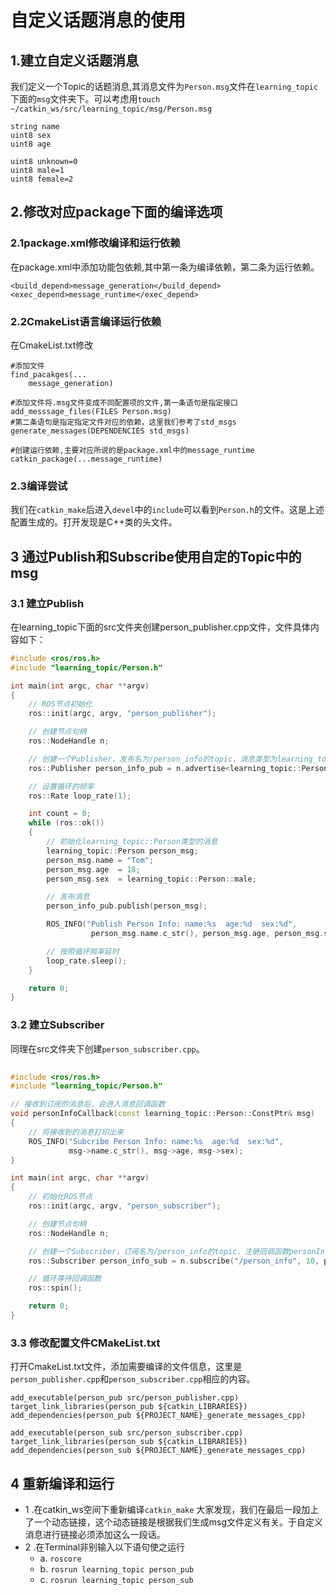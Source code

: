 # 自定义话题消息的使用
## 1.建立自定义话题消息
我们定义一个Topic的话题消息,其消息文件为`Person.msg`文件在`learning_topic`下面的`msg`文件夹下。可以考虑用`touch ~/catkin_ws/src/learning_topic/msg/Person.msg`
```shell
string name
uint8 sex
uint8 age

uint8 unknown=0
uint8 male=1
uint8 female=2
```
## 2.修改对应package下面的编译选项
### 2.1package.xml修改编译和运行依赖
在package.xml中添加功能包依赖,其中第一条为编译依赖，第二条为运行依赖。
```shell
<build_depend>message_generation</build_depend>
<exec_depend>message_runtime</exec_depend>
```
### 2.2CmakeList语言编译运行依赖
在CmakeList.txt修改
```shell
#添加文件
find_pacakges(...
    message_generation)

#添加文件将.msg文件变成不同配置项的文件,第一条语句是指定接口
add_messsage_files(FILES Person.msg)
#第二条语句是指定指定文件对应的依赖，这里我们参考了std_msgs
generate_messages(DEPENDENCIES std_msgs)

#创建运行依赖,主要对应所说的是package.xml中的message_runtime
catkin_package(...message_runtime)
```
### 2.3编译尝试
我们在`catkin_make`后进入`devel`中的`include`可以看到`Person.h`的文件。这是上述配置生成的。打开发现是C++类的头文件。
## 3 通过Publish和Subscribe使用自定的Topic中的msg
### 3.1 建立Publish
在learning_topic下面的src文件夹创建person_publisher.cpp文件，文件具体内容如下：
```c++
#include <ros/ros.h>
#include "learning_topic/Person.h"

int main(int argc, char **argv)
{
    // ROS节点初始化
    ros::init(argc, argv, "person_publisher");

    // 创建节点句柄
    ros::NodeHandle n;

    // 创建一个Publisher，发布名为/person_info的topic，消息类型为learning_topic::Person，队列长度10
    ros::Publisher person_info_pub = n.advertise<learning_topic::Person>("/person_info", 10);

    // 设置循环的频率
    ros::Rate loop_rate(1);

    int count = 0;
    while (ros::ok())
    {
        // 初始化learning_topic::Person类型的消息
    	learning_topic::Person person_msg;
		person_msg.name = "Tom";
		person_msg.age  = 18;
		person_msg.sex  = learning_topic::Person::male;

        // 发布消息
		person_info_pub.publish(person_msg);

       	ROS_INFO("Publish Person Info: name:%s  age:%d  sex:%d", 
				  person_msg.name.c_str(), person_msg.age, person_msg.sex);

        // 按照循环频率延时
        loop_rate.sleep();
    }

    return 0;
}

```
### 3.2 建立Subscriber
同理在src文件夹下创建`person_subscriber.cpp`。
```c++
 
#include <ros/ros.h>
#include "learning_topic/Person.h"

// 接收到订阅的消息后，会进入消息回调函数
void personInfoCallback(const learning_topic::Person::ConstPtr& msg)
{
    // 将接收到的消息打印出来
    ROS_INFO("Subcribe Person Info: name:%s  age:%d  sex:%d", 
			 msg->name.c_str(), msg->age, msg->sex);
}

int main(int argc, char **argv)
{
    // 初始化ROS节点
    ros::init(argc, argv, "person_subscriber");

    // 创建节点句柄
    ros::NodeHandle n;

    // 创建一个Subscriber，订阅名为/person_info的topic，注册回调函数personInfoCallback
    ros::Subscriber person_info_sub = n.subscribe("/person_info", 10, personInfoCallback);

    // 循环等待回调函数
    ros::spin();

    return 0;
}
```
### 3.3 修改配置文件CMakeList.txt
打开CmakeList.txt文件，添加需要编译的文件信息，这里是`person_publisher.cpp`和`person_subscriber.cpp`相应的内容。
```shell
add_executable(person_pub src/person_publisher.cpp)
target_link_libraries(person_pub ${catkin_LIBRARIES})
add_dependencies(person_pub ${PROJECT_NAME}_generate_messages_cpp)

add_executable(person_sub src/person_subscriber.cpp)
target_link_libraries(person_sub ${catkin_LIBRARIES})
add_dependencies(person_sub ${PROJECT_NAME}_generate_messages_cpp)
```
## 4 重新编译和运行
- 1 .在catkin_ws空间下重新编译`catkin_make`
大家发现，我们在最后一段加上了一个动态链接，这个动态链接是根据我们生成msg文件定义有关。于自定义消息进行链接必须添加这么一段话。
- 2 .在Terminal非别输入以下语句使之运行
  - a. `roscore`
  - b. `rosrun learning_topic person_pub`
  - c. `rosrun learning_topic person_sub`
